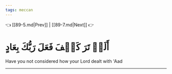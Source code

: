 ```yaml
---
tags: meccan
---
```


👈 [[89-5.md|Prev]] | [[89-7.md|Next]] 👉

# أَلَمۡ تَرَ كَيۡفَ فَعَلَ رَبُّكَ بِعَادٍ

Have you not considered how your Lord dealt with 'Aad

---

